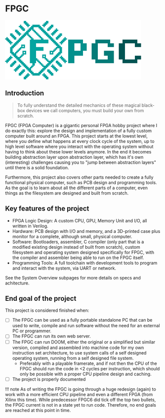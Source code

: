 # FPGC

![FPGC Logo](images/logo_big_alpha.png)

## Introduction

> To fully understand the detailed mechanics of these magical black-box devices we call computers, you must build your own from scratch.

FPGC (FPGA Computer) is a gigantic personal FPGA hobby project where I do exactly this: explore the design and implementation of a fully custom computer built around an FPGA. This project starts at the lowest level, where you define what happens at every clock cycle of the system, up to high level software where you interact with the operating system without having to think about these lower levels anymore. In the end it becomes building abstraction layer upon abstraction layer, which has it's own (interesting) challenges causing you to "jump between abstraction layers" until there is a solid foundation.

Furthermore, this project also covers other parts needed to create a fully functional physical computer, such as PCB design and programming tools. As the goal is to learn about all the different parts of a computer, even things as the filesystem are designed and built from scratch.

## Key features of the project

- FPGA Logic Design: A custom CPU, GPU, Memory Unit and I/O, all written in Verilog.
- Hardware: PCB design with I/O and memory, and a 3D-printed case plus monitor for a complete, although small, physical computer.
- Software: Bootloaders, assembler, C compiler (only part that is a modified existing design instead of built from scratch), custom filesystem and operating system designed specifically for FPGC, with the compiler and assembler being able to run on the FPGC itself.
- Programming Tools: A full toolchain with development tools to program and interact with the system, via UART or network.

See the System Overview subpages for more details on specs and achitecture.

## End goal of the project

This project is considered finished when:

- [ ] The FPGC can be used as a fully portable standalone PC that can be used to write, compile and run software without the need for an external PC or programmer.
- [ ] The FPGC can run its own web server.
- [ ] The FPGC can run DOOM, either the original or a simplified but similar version, compiled and assembled into machine code for my own instruction set architecture, to use system calls of a self designed operating system, running from a self designed file system. 
    - Preferably with a playable framerate, and if not then the CPU of the FPGC should run the code in <2 cycles per instruction, which should only be possible with a proper CPU pipeline design and caching.
- [ ] The project is properly documented

!!! note
    As of writing the FPGC is going through a huge redesign (again) to work with a more efficient CPU pipeline and even a different FPGA (from Xilinx this time). While predecessor FPGC6 did tick off the top two bullets, the FPGC current is not in a state yet to run code. Therefore, no end goals are reached at this point in time.
